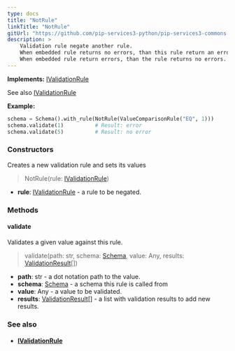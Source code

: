 ```yaml
---
type: docs
title: "NotRule"
linkTitle: "NotRule"
gitUrl: "https://github.com/pip-services3-python/pip-services3-commons-python"
description: >
    Validation rule negate another rule.
    When embedded rule returns no errors, than this rule return an error.
    When embedded rule return errors, than the rule returns no errors.
---
```


**Implements:** [IValidationRule](../ivalidation_rule)

See also [IValidationRule](../ivalidation_rule)

**Example:**
```python
schema = Schema().with_rule(NotRule(ValueComparisonRule("EQ", 1)))
schema.validate(1)          # Result: error
schema.validate(5)          # Result: no error

```

### Constructors
Creates a new validation rule and sets its values

> NotRule(rule: [IValidationRule](../ivalidation_rule))

- **rule**: [IValidationRule](../ivalidation_rule) - a rule to be negated.



### Methods

#### validate
Validates a given value against this rule.

> validate(path: str, schema: [Schema](../schema), value: Any, results: [ValidationResult](../validation_result)[])

- **path**: str - a dot notation path to the value.
- **schema**: [Schema](../schema) - a schema this rule is called from
- **value**: Any - a value to be validated.
- **results**: [ValidationResult](../validation_result)[] - a list with validation results to add new results.

### See also
- #### [IValidationRule](../ivalidation_rule)